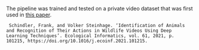 
The pipeline was trained and tested on a private video dataset that was first used in [this paper](https://doi.org/10.1016/j.ecoinf.2021.101215).


     Schindler, Frank, and Volker Steinhage. ‘Identification of Animals and Recognition of Their Actions in Wildlife Videos Using Deep Learning Techniques’. Ecological Informatics, vol. 61, 2021, p. 101215, https://doi.org/10.1016/j.ecoinf.2021.101215.


